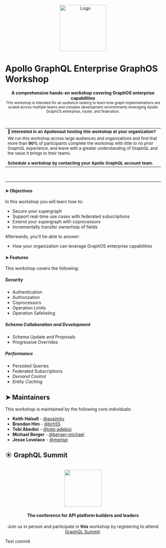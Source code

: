 <p align="center">
  <img src="https://avatars.githubusercontent.com/u/17189275?s=200&v=4" alt="Logo" width="150" height="150" />
</p>

# Apollo GraphQL Enterprise GraphOS Workshop 

<p align="center">
  <b>A comprehensive hands-on workshop covering GraphOS enterprise capabilities</b></br>
  <sub>This workshop is intended for an audience looking to learn how graph implementations are scaled across multiple teams and complex development environments leveraging Apollo GraphOS enterprise, router, and federation.</sub>
</p>

<br>

<table>
    <tbody>
        <tr>
            <td>
                <b><sub>🚀 Interested in an Apollonaut hosting this workshop at your organization?<sub></b>
            </td>
        </tr>
        <tr>
            <td>
                <sub>We run this workshop across large audiences and organizations and find that more than <b>90%</b> of participants complete the workshop with <i>little to no prior</i> GraphQL experience, and leave with a greater understanding of GraphQL and the value it brings to their teams.</br></br> <b>Schedule a workshop by contacting your Apollo GraphQL account team. </b></sub>
            </td>
        </tr>
    </tbody>
</table>
<br>
<hr>

#### ➤ Objectives
In this workshop you will learn how to:
- Secure your supergraph
- Support real-time use cases with federated subscriptions
- Extend your supergraph with coprocessors
- Incrementally transfer ownerhsip of fields

Afterwards, you'll be able to answer:
- How your organization can leverage GraphOS enterprise capabilities


#### ➤ Features 
This workshop covers the following:

##### Security
- Authentication
- Authorization
- Coprocessors
- Operation Limits
- Operation Safelisting

##### Schema Collaboration and Development
- Schema Update and Proposals
- Progressive Overrides

##### Performance
- Persisted Queries
- Federated Subscriptions
- *Demand Control*
- *Entity Caching*


## ➤ Maintainers
This workshop is maintained by the following core individuals:

- **Keith Halsall** - [@ausimity](https://github.com/ausimity])
- **Brandon Him** - [@brh55](https://github.com/brh55)
- **Tobi Abedisi** - [@tobi-adebisi](https://github.com/tobi-adebisi)
- **Michael Berger** - [@berger-michael](https://github.com/berger-michael)
- **Jesse Lovelace** - [@mentat](https://github.com/mentat)


## ☀︎ GraphQL Summit
<br>
<div align="center">
<img src="https://summit.graphql.com/_next/static/media/logo-summit-by-apollo.0b868952.svg" width="120"/>
<h4>The conference for
API platform builders and leaders</h4>

Join us in person and participate in **this** workshop by registering to attend [GraphQL Summit](https://summit.graphql.com/). 

</div>

Test commit
